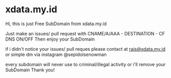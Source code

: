 # xdata.my.id

Hi, this is just Free SubDomain from xdata.my.id


Just make an issues/ pull request with
CNAME/A/AAA - DESTINATION - CF DNS ON/OFF
Then enjoy your SubDomain

if i didn't notice your issues/ pull reques please contact at rais@xdata.my.id or simple dm via instagram @sepidolsenowman

every subdomain will never use to criminal/illegal activity or i'll remove your SubDomain
Thank you!
